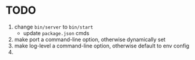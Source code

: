 TODO
===

1. 	change `bin/server` to `bin/start`
	-	update `package.json` cmds
2. 	make port a command-line option, otherwise dynamically set
3. 	make log-level a command-line option, otherwise default to env config
4. 	
